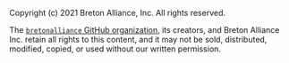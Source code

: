 Copyright (c) 2021 Breton Alliance, Inc.
All rights reserved.

The [`bretonalliance` GitHub organization](https://github.com/bretonalliance),
its creators, and Breton Alliance Inc. retain all rights to this content, and
it may not be sold, distributed, modified, copied, or used without our
written permission.
